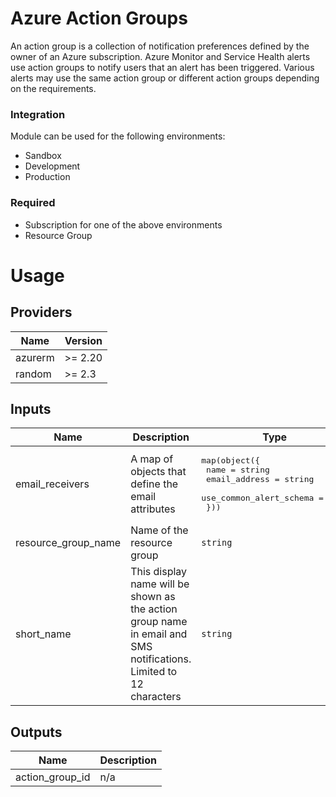 # Azure Action Groups

An action group is a collection of notification preferences defined by the owner of an Azure subscription. Azure Monitor and Service Health alerts use action groups to notify users that an alert has been triggered. Various alerts may use the same action group or different action groups depending on the requirements.

### Integration

Module can be used for the following environments:

- Sandbox
- Development
- Production

### Required

- Subscription for one of the above environments
- Resource Group

# Usage

<!--- BEGIN_TF_DOCS --->
## Providers

| Name | Version |
|------|---------|
| azurerm | >= 2.20 |
| random | >= 2.3 |

## Inputs

| Name | Description | Type | Default | Required |
|------|-------------|------|---------|:-----:|
| email\_receivers | A map of objects that define the email attributes | <pre>map(object({<br>    name                    = string<br>    email_address           = string<br>    use_common_alert_schema = bool<br>  }))</pre> | n/a | yes |
| resource\_group\_name | Name of the resource group | `string` | n/a | yes |
| short\_name | This display name will be shown as the action group name in email and SMS notifications. Limited to 12 characters | `string` | n/a | yes |

## Outputs

| Name | Description |
|------|-------------|
| action\_group\_id | n/a |
<!--- END_TF_DOCS --->

